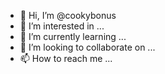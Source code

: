 - 👋 Hi, I’m @cookybonus
- 👀 I’m interested in ...
- 🌱 I’m currently learning ...
- 💞️ I’m looking to collaborate on ...
- 📫 How to reach me ...

<!---
cookybonus/cookybonus is a ✨ special ✨ repository because its `README.md` (this file) appears on your GitHub profile.
You can click the Preview link to take a look at your changes.
--->
